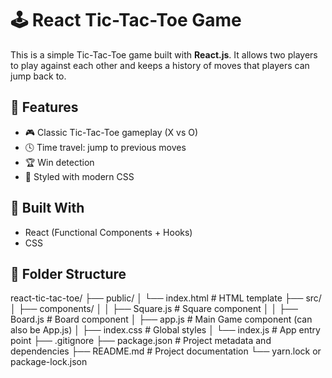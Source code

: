 # 🕹️ React Tic-Tac-Toe Game

This is a simple Tic-Tac-Toe game built with **React.js**. It allows two players to play against each other and keeps a history of moves that players can jump back to.

## 🚀 Features

- 🎮 Classic Tic-Tac-Toe gameplay (X vs O)
- 🕓 Time travel: jump to previous moves
- 🏆 Win detection
- 💅 Styled with modern CSS

## 🧱 Built With

- React (Functional Components + Hooks)
- CSS

## 📁 Folder Structure
react-tic-tac-toe/
├── public/
│   └── index.html            # HTML template
├── src/
│   ├── components/
│   │   ├── Square.js         # Square component
│   │   ├── Board.js          # Board component
│   ├── app.js               # Main Game component (can also be App.js)
│   ├── index.css             # Global styles
│   └── index.js              # App entry point
├── .gitignore
├── package.json              # Project metadata and dependencies
├── README.md                 # Project documentation
└── yarn.lock or package-lock.json


